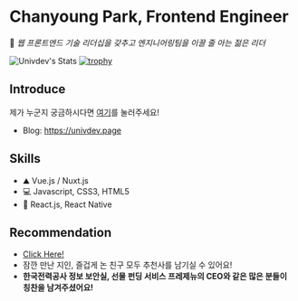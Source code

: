 # Chanyoung Park, Frontend Engineer

🎈 *웹 프론트엔드 기술 리더십을 갖추고 엔지니어링팀을 이끌 줄 아는 젊은 리더*

![Univdev's Stats](https://github-readme-stats.vercel.app/api?username=univdev)
[![trophy](https://github-profile-trophy.vercel.app/?username=univdev)](https://github.com/ryo-ma/github-profile-trophy)
## Introduce
제가 누군지 궁금하시다면 [여기](https://univdev.notion.site)를 눌러주세요!  
- Blog: https://univdev.page
## Skills
- ⛰️ Vue.js / Nuxt.js
- 💻 Javascript, CSS3, HTML5
- 📱 React.js, React Native
## Recommendation
- [Click Here!](https://best.univdev.page)
- 잠깐 만난 지인, 즐겁게 논 친구 모두 추천사를 남기실 수 있어요!
- **한국전력공사 정보 보안실, 선물 펀딩 서비스 프레제뉴의 CEO와 같은 많은 분들이 칭찬을 남겨주셨어요!**
